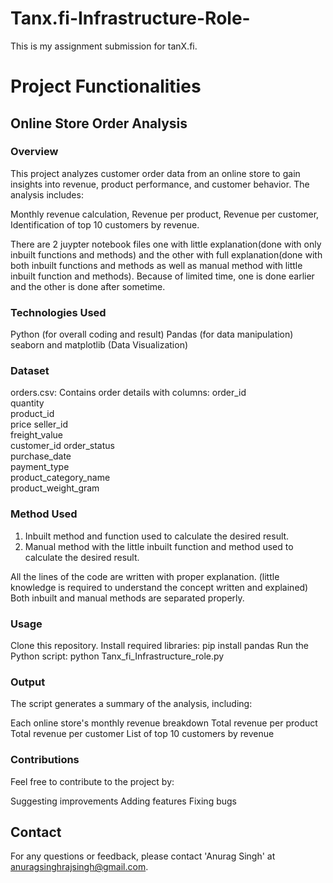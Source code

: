 # Tanx.fi-Infrastructure-Role-
This is my assignment submission for tanX.fi.

# Project Functionalities

## Online Store Order Analysis

### Overview

This project analyzes customer order data from an online store to gain insights into revenue, product performance, and customer behavior. 
The analysis includes:

Monthly revenue calculation,
Revenue per product,
Revenue per customer,
Identification of top 10 customers by revenue.

There are 2 juypter notebook files one with little explanation(done with only inbuilt functions and methods) and the other with full explanation(done with both inbuilt functions and methods as well as manual method with little inbuilt function and methods).
Because of limited time, one is done earlier and the other is done after sometime.

### Technologies Used

Python (for overall coding and result)
Pandas (for data manipulation)
seaborn and matplotlib (Data Visualization)

### Dataset

orders.csv: Contains order details with columns:
order_id	
quantity	
product_id	
price
seller_id	
freight_value	
customer_id	
order_status	
purchase_date	
payment_type	
product_category_name	
product_weight_gram

### Method Used
1) Inbuilt method and function used to calculate the desired result.
2) Manual method with the little inbuilt function and method used to calculate the desired result.

All the lines of the code are written with proper explanation. (little knowledge is required to understand the concept written and explained)
Both inbuilt and manual methods are separated properly.

### Usage

Clone this repository.
Install required libraries: pip install pandas
Run the Python script: python Tanx_fi_Infrastructure_role.py

### Output

The script generates a summary of the analysis, including:

Each online store's monthly revenue breakdown
Total revenue per product
Total revenue per customer
List of top 10 customers by revenue

### Contributions

Feel free to contribute to the project by:

Suggesting improvements
Adding features
Fixing bugs

## Contact

For any questions or feedback, please contact 'Anurag Singh' at anuragsinghrajsingh@gmail.com.
